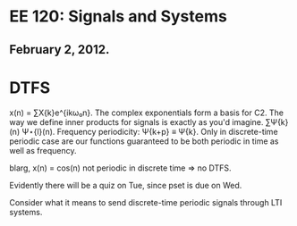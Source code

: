 EE 120: Signals and Systems
===========================
February 2, 2012.
-----------------

DTFS
====

x(n) = ∑X{k}e^{ikω₀n}. The complex exponentials form a basis for
C2. The way we define inner products for signals is exactly as you'd
imagine. ∑Ψ{k}(n) Ψ⋆{l}(n). Frequency periodicity: Ψ{k+p} ≡ Ψ{k}. Only
in discrete-time periodic case are our functions guaranteed to be both
periodic in time as well as frequency.

blarg, x(n) = cos(n) not periodic in discrete time ⇒ no DTFS.

Evidently there will be a quiz on Tue, since pset is due on Wed.

Consider what it means to send discrete-time periodic signals through
LTI systems.
